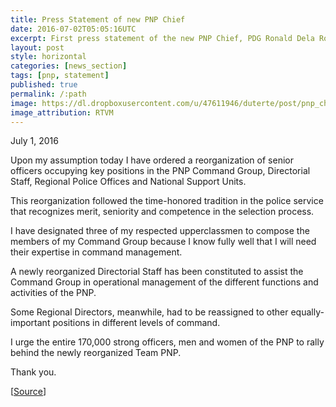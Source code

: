 ```yaml
---
title: Press Statement of new PNP Chief
date: 2016-07-02T05:05:16UTC
excerpt: First press statement of the new PNP Chief, PDG Ronald Dela Rosa, after his assumption of command on 1 July 2016.
layout: post
style: horizontal
categories: [news_section]
tags: [pnp, statement]
published: true
permalink: /:path
image: https://dl.dropboxusercontent.com/u/47611946/duterte/post/pnp_chief_pdg_ronald_m_dela_rosa_300x.png
image_attribution: RTVM
---
```


July 1, 2016

Upon my assumption today I have ordered a reorganization of senior officers occupying key positions in the PNP Command Group, Directorial Staff, Regional Police Offices and National Support Units.

This reorganization followed the time-honored tradition in the police service that recognizes merit, seniority and competence in the selection process.

I have designated three of my respected upperclassmen to compose the members of my Command Group because I know fully well that I will need their expertise in command management.

A newly reorganized Directorial Staff has been constituted to assist the Command Group in operational management of the different functions and activities of the PNP.

Some Regional Directors, meanwhile, had to be reassigned to other equally-important positions in different levels of command.

I urge the entire 170,000 strong officers, men and women of the PNP to rally behind the newly reorganized Team PNP.

Thank you.

[[Source](http://pnp.gov.ph/portal/index.php/press-news-releases/latest-news/3431-press-statement-of-the-chief-pnp-pdg-ronald-m-dela-rosa)]